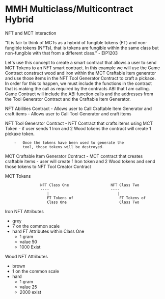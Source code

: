 # MMH Multiclass/Multicontract Hybrid

NFT and MCT interaction 

"It is fair to think of MCTs as a hybrid of fungible tokens (FT) and non-fungible tokens (NFTs), that is tokens are 
fungible within the same class but non-fungible with that from a different class." - EIP1203 

Let's use this concept to create a smart contract that allows a user to send MCT Tokens to an NFT smart contract. In 
this example we will use the Game Contract construct wood and iron within the MCT Craftable item generator and use 
those items in the NFT Tool Generator Contract to craft a pickaxe. In order for this to happen, we must include the 
functions in the contract that is making the call as required by the contracts ABI that I am calling.  Game Contract 
will include the ABI function calls and the addresses from the Tool Generator Contract and the Craftable Item Generator.


NFT Abilities Contract
	- Allows user to Call Craftable Item Generator and craft items
	- Allows user to Call Tool Generator and craft items
	

NFT Tool Generator Contract
	- NFT Contract that crafts items using MCT Token
		- 	if user sends 1 Iron and 2 Wood tokens
			the contract will create 1 pickaxe token.
		
		- 	Once the tokens have been used to generate the
			tool, those tokens will be destroyed.
		
MCT Craftable Item Generator Contract
	- MCT contract that creates craftable items
		-	user will create 1 Iron token and 2 Wood tokens
			and send those tokens to NFT Tool Creator Contract
		


MCT Tokens


					NFT Class One					NFT Class Two
					----							----
					   |							   |
					   FT Tokens of 					FT Tokens of
					   Class One						Class Two
					   
					   

Iron NFT Attributes
- grey
- 7 on the common scale
- hard
	FT Attributes within Class One
	- 1 gram
	- value 50
	- 1000 Exist
	
Wood NFT Attributes
- brown
- 1 on the common scale
- hard
	- 1 gram
	- value 25
	- 2000 exist












